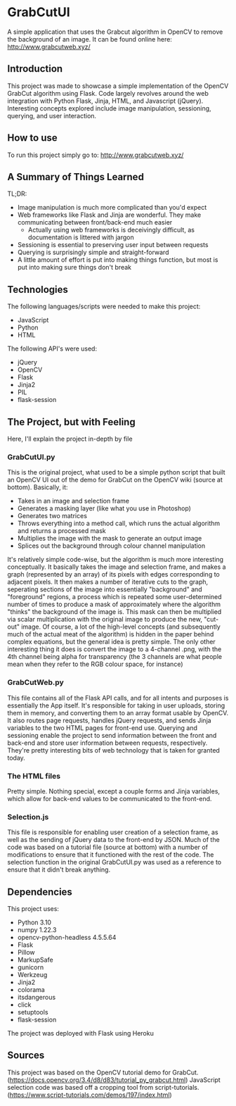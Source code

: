 # GrabCutUI
 A simple application that uses the Grabcut algorithm in OpenCV to remove the background of an image.
 It can be found online here: http://www.grabcutweb.xyz/

## Introduction
 This project was made to showcase a simple implementation of the OpenCV GrabCut algorithm using Flask.
 Code largely revolves around the web integration with Python Flask, Jinja, HTML, and Javascript (jQuery).
 Interesting concepts explored include image manipulation, sessioning, querying, and user interaction.
 
## How to use
 To run this project simply go to: http://www.grabcutweb.xyz/
 
## A Summary of Things Learned
 TL;DR:
 - Image manipulation is much more complicated than you'd expect
 - Web frameworks like Flask and Jinja are wonderful. They make communicating between front/back-end much easier
   - Actually using web frameworks is deceivingly difficult, as documentation is littered with jargon
 - Sessioning is essential to preserving user input between requests
 - Querying is surprisingly simple and straight-forward
 - A little amount of effort is put into making things function, but most is put into making sure things don't break
 
## Technologies
 The following languages/scripts were needed to make this project:
- JavaScript
- Python
- HTML

 The following API's were used:
- jQuery
- OpenCV
- Flask
- Jinja2
- PIL
- flask-session

## The Project, but with Feeling
 Here, I'll explain the project in-depth by file
### GrabCutUI.py
 This is the original project, what used to be a simple python script that built an OpenCV UI out of the demo for GrabCut on the OpenCV wiki (source at bottom). Basically, it:
 - Takes in an image and selection frame
 - Generates a masking layer (like what you use in Photoshop)
 - Generates two matrices
 - Throws everything into a method call, which runs the actual algorithm and returns a processed mask
 - Multiplies the image with the mask to generate an output image
 - Splices out the background through colour channel manipulation

 It's relatively simple code-wise, but the algorithm is much more interesting conceptually.
 It basically takes the image and selection frame, and makes a graph (represented by an array) of its pixels with edges corresponding to adjacent pixels.
 It then makes a number of iterative cuts to the graph, seperating sections of the image into essentially "background" and "foreground" regions, a process which is repeated some user-determined number of times to produce a mask of approximately where the algorithm "thinks" the background of the image is.
 This mask can then be multiplied via scalar multiplication with the original image to produce the new, "cut-out" image.
 Of course, a lot of the high-level concepts (and subsequently much of the actual meat of the algorithm) is hidden in the paper behind complex equations, but the general idea is pretty simple.
 The only other interesting thing it does is convert the image to a 4-channel .png, with the 4th channel being alpha for transparency (the 3 channels are what people mean when they refer to the RGB colour space, for instance)
 
 ### GrabCutWeb.py
  This file contains all of the Flask API calls, and for all intents and purposes is essentially the App itself. It's responsible for taking in user uploads, storing them in memory, and converting them to an array format usable by OpenCV. It also routes page requests, handles jQuery requests, and sends Jinja variables to the two HTML pages for front-end use.
  Querying and sessioning enable the project to send information between the front and back-end and store user information between requests, respectively. They're pretty interesting bits of web technology that is taken for granted today.
  
 ### The HTML files
  Pretty simple. Nothing special, except a couple forms and Jinja variables, which allow for back-end values to be communicated to the front-end.
  
 ### Selection.js
  This file is responsible for enabling user creation of a selection frame, as well as the sending of jQuery data to the front-end by JSON. Much of the code was based on a tutorial file (source at bottom) with a number of modifications to ensure that it functioned with the rest of the code. The selection function in the original GrabCutUI.py was used as a reference to ensure that it didn't break anything.
 

## Dependencies
 This project uses:
- Python 3.10
- numpy 1.22.3
- opencv-python-headless 4.5.5.64
- Flask
- Pillow
- MarkupSafe
- gunicorn
- Werkzeug
- Jinja2
- colorama
- itsdangerous
- click
- setuptools
- flask-session

 The project was deployed with Flask using Heroku

## Sources
This project was based on the OpenCV tutorial demo for GrabCut.
(https://docs.opencv.org/3.4/d8/d83/tutorial_py_grabcut.html)
JavaScript selection code was based off a cropping tool from script-tutorials.
(https://www.script-tutorials.com/demos/197/index.html)
